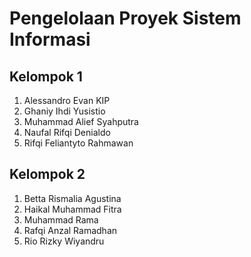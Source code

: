 <h1>Pengelolaan Proyek Sistem Informasi</h1>

<h2>Kelompok 1</h2>
<ol>
  <li>Alessandro Evan KIP</li>
  <li>Ghaniy Ihdi Yusistio</li>
  <li>Muhammad Alief Syahputra</li>
  <li>Naufal Rifqi Denialdo</li>
  <li>Rifqi Feliantyto Rahmawan</li>
</ol>
  
<h2>Kelompok 2</h2>
<ol>
  <li>Betta Rismalia Agustina</li>
  <li>Haikal Muhammad Fitra</li>
  <li>Muhammad Rama</li>
  <li>Rafqi Anzal Ramadhan</li>
  <li>Rio Rizky Wiyandru</li>
</ol>
